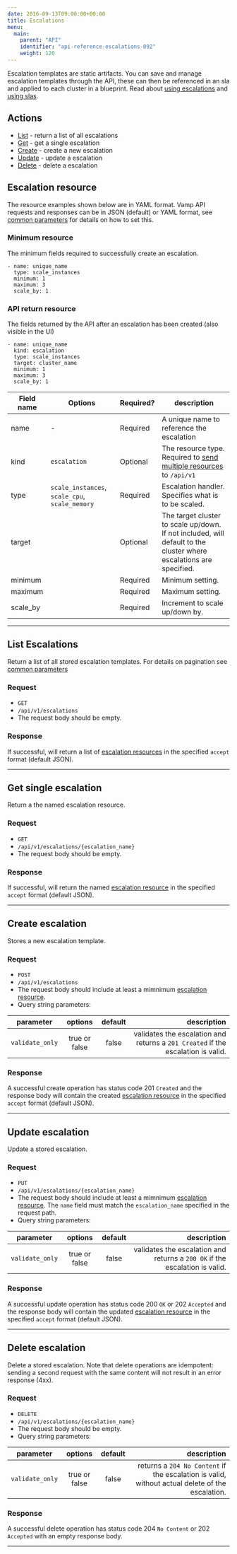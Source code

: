 ```yaml
---
date: 2016-09-13T09:00:00+00:00
title: Escalations
menu:
  main:
    parent: "API"
    identifier: "api-reference-escalations-092"
    weight: 120
---
```

Escalation templates are static artifacts. You can save and manage escalation templates through the API, these can then be referenced in an sla and applied to each cluster in a blueprint. Read about [using escalations](/documentation/using-vamp/escalations/) and [using slas](/documentation/using-vamp/sla/).

## Actions

 * [List](/documentation/api/v0.9.2/api-escalations/#list-escalations) - return a list of all escalations
 * [Get](/documentation/api/v0.9.2/api-escalations/#get-single-escalation) - get a single escalation
 * [Create](/documentation/api/v0.9.2/api-escalations/#create-escalation) - create a new escalation
 * [Update](/documentation/api/v0.9.2/api-escalations/#update-escalation) - update a escalation
 * [Delete](/documentation/api/v0.9.2/api-escalations/#delete-escalation) - delete a escalation

## Escalation resource

The resource examples shown below are in YAML format. Vamp API requests and responses can be in JSON (default) or YAML format, see [common parameters](/documentation/api/v0.9.2/using-the-api) for details on how to set this.

### Minimum resource
The minimum fields required to successfully create an escalation.

```
- name: unique_name
  type: scale_instances
  minimum: 1
  maximum: 3
  scale_by: 1
```

### API return resource
The fields returned by the API after an escalation has been created (also visible in the UI)

```
- name: unique_name
  kind: escalation
  type: scale_instances
  target: cluster_name
  minimum: 1
  maximum: 3
  scale_by: 1

```

 Field name    | Options | Required?  | description
 -----------------|-----|------|------
 name |  -  |  Required  | A unique name to reference the escalation
 kind |  `escalation`  |  Optional  | The resource type. Required to [send multiple resources](/documentation/api/v0.9.2/api-reference/#send-multiple-resources-post-put-and-delete) to `/api/v1`
 type |  `scale_instances`, `scale_cpu`, `scale_memory`  |  Required  |  Escalation handler. Specifies what is to be scaled.
 target |    | Optional   | The target cluster to scale up/down. If not included, will default to the cluster where escalations are specified.
 minimum |    | Required  | Minimum setting.
 maximum |    | Required   |  Maximum setting.
 scale_by |    |  Required   | Increment to scale up/down by.

-----------------

## List Escalations

Return a list of all stored escalation templates. For details on pagination see [common parameters](/documentation/api/v0.9.2/using-the-api)

### Request
* `GET`
* `/api/v1/escalations`
* The request body should be empty.

### Response
If successful, will return a list of [escalation resources](/documentation/api/v0.9.2/api-escalations/#escalation-resource) in the specified `accept` format (default JSON).

-----------------

## Get single escalation

Return a the named escalation resource.

### Request
* `GET`
* `/api/v1/escalations/{escalation_name}`
* The request body should be empty.

### Response
If successful, will return the named [escalation resource](/documentation/api/v0.9.2/api-escalations/#escalation-resource) in the specified `accept` format (default JSON).

-----------------

## Create escalation

Stores a new escalation template.

### Request
* `POST`
* `/api/v1/escalations`
* The request body should include at least a mimnimum [escalation resource](/documentation/api/v0.9.2/api-escalations/#escalation-resource).
* Query string parameters:

| parameter     | options           | default          | description       |
| ------------- |:-----------------:|:----------------:| -----------------:|
| `validate_only` | true or false     | false            | validates the escalation and returns a `201 Created` if the escalation is valid.


### Response
A successful create operation has status code 201 `Created` and the response body will contain the created [escalation resource](/documentation/api/v0.9.2/api-escalations/#escalation-resource) in the specified `accept` format (default JSON).

-----------------

## Update escalation

Update a stored escalation.

### Request
* `PUT`
* `/api/v1/escalations/{escalation_name}`
* The request body should include at least a mimnimum [escalation resource](/documentation/api/v0.9.2/api-escalations/#escalation-resource). The `name` field must match the `escalation_name` specified in the request path.
* Query string parameters:

| parameter     | options           | default          | description      |
| ------------- |:-----------------:|:----------------:| ----------------:|
| `validate_only` | true or false     | false            | validates the escalation and returns a `200 OK` if the escalation is valid.


### Response
A successful update operation has status code 200 `OK` or 202 `Accepted` and the response body will contain the updated [escalation resource](/documentation/api/v0.9.2/api-escalations/#escalation-resource) in the specified `accept` format (default JSON).

-----------------

## Delete escalation

Delete a stored escalation. Note that delete operations are idempotent: sending a second request with the same content will not result in an error response (4xx).

### Request
* `DELETE`
* `/api/v1/escalations/{escalation_name}`
* The request body should be empty.
* Query string parameters:

| parameter     | options           | default          | description      |
| ------------- |:-----------------:|:----------------:| ----------------:|
| `validate_only` | true or false     | false            | returns a `204 No Content` if the escalation is valid, without actual delete of the escalation.


### Response
A successful delete operation has status code 204 `No Content` or 202 `Accepted` with an empty response body.

-----------------
